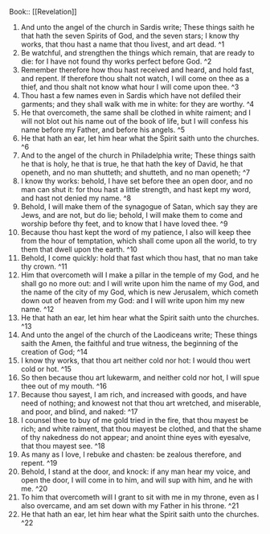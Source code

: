  Book:: [[Revelation]]
 1. And unto the angel of the church in Sardis write; These things saith he that hath the seven Spirits of God, and the seven stars; I know thy works, that thou hast a name that thou livest, and art dead. ^1
 2. Be watchful, and strengthen the things which remain, that are ready to die: for I have not found thy works perfect before God. ^2
 3. Remember therefore how thou hast received and heard, and hold fast, and repent. If therefore thou shalt not watch, I will come on thee as a thief, and thou shalt not know what hour I will come upon thee. ^3
 4. Thou hast a few names even in Sardis which have not defiled their garments; and they shall walk with me in white: for they are worthy. ^4
 5. He that overcometh, the same shall be clothed in white raiment; and I will not blot out his name out of the book of life, but I will confess his name before my Father, and before his angels. ^5
 6. He that hath an ear, let him hear what the Spirit saith unto the churches. ^6
 7. And to the angel of the church in Philadelphia write; These things saith he that is holy, he that is true, he that hath the key of David, he that openeth, and no man shutteth; and shutteth, and no man openeth; ^7
 8. I know thy works: behold, I have set before thee an open door, and no man can shut it: for thou hast a little strength, and hast kept my word, and hast not denied my name. ^8
 9. Behold, I will make them of the synagogue of Satan, which say they are Jews, and are not, but do lie; behold, I will make them to come and worship before thy feet, and to know that I have loved thee. ^9
 10. Because thou hast kept the word of my patience, I also will keep thee from the hour of temptation, which shall come upon all the world, to try them that dwell upon the earth. ^10
 11. Behold, I come quickly: hold that fast which thou hast, that no man take thy crown. ^11
 12. Him that overcometh will I make a pillar in the temple of my God, and he shall go no more out: and I will write upon him the name of my God, and the name of the city of my God, which is new Jerusalem, which cometh down out of heaven from my God: and I will write upon him my new name. ^12
 13. He that hath an ear, let him hear what the Spirit saith unto the churches. ^13
 14. And unto the angel of the church of the Laodiceans write; These things saith the Amen, the faithful and true witness, the beginning of the creation of God; ^14
 15. I know thy works, that thou art neither cold nor hot: I would thou wert cold or hot. ^15
 16. So then because thou art lukewarm, and neither cold nor hot, I will spue thee out of my mouth. ^16
 17. Because thou sayest, I am rich, and increased with goods, and have need of nothing; and knowest not that thou art wretched, and miserable, and poor, and blind, and naked: ^17
 18. I counsel thee to buy of me gold tried in the fire, that thou mayest be rich; and white raiment, that thou mayest be clothed, and that the shame of thy nakedness do not appear; and anoint thine eyes with eyesalve, that thou mayest see. ^18
 19. As many as I love, I rebuke and chasten: be zealous therefore, and repent. ^19
 20. Behold, I stand at the door, and knock: if any man hear my voice, and open the door, I will come in to him, and will sup with him, and he with me. ^20
 21. To him that overcometh will I grant to sit with me in my throne, even as I also overcame, and am set down with my Father in his throne. ^21
 22. He that hath an ear, let him hear what the Spirit saith unto the churches. ^22
